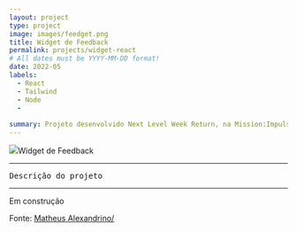 ```yaml
---
layout: project
type: project
image: images/feedget.png
title: Widget de Feedback
permalink: projects/widget-react
# All dates must be YYYY-MM-DD format!
date: 2022-05
labels:
  - React
  - Tailwind
  - Node
  - 
  
summary: Projeto desenvolvido Next Level Week Return, na Mission:Impulse. Até o momento foram feitas duas aulas
---
```


<img class="ui image" src="{{ site.baseurl }}/images/feedget.mp4">Widget de Feedback



<hr>

<pre>
Descrição do projeto
</pre>

<hr> Em construção

Fonte: <a href="https://matheus-alexandrino.github/web"><i class="large github icon "></i>Matheus Alexandrino/</a>

